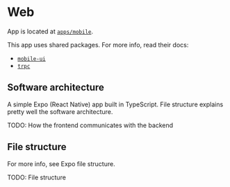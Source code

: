 # Web

App is located at [`apps/mobile`](../../apps/mobile).

This app uses shared packages. For more info, read their docs:

- [`mobile-ui`](./mobile-ui.md)
- [`trpc`](./trpc.md)

## Software architecture

A simple Expo (React Native) app built in TypeScript. File structure explains pretty well the software architecture.

TODO: How the frontend communicates with the backend

## File structure

For more info, see Expo file structure.

TODO: File structure
